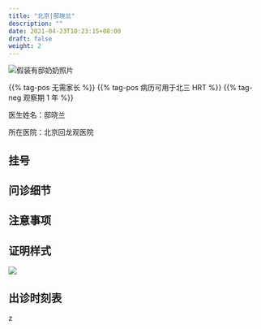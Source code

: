 ```yaml
---
title: "北京|邸晓兰"
description: ""
date: 2021-04-23T10:23:15+08:00
draft: false
weight: 2
---
```


![假装有邸奶奶照片](images/doctor/di-xiaolan.jpg)

{{% tag-pos 无需家长 %}}
{{% tag-pos 病历可用于北三 HRT %}}
{{% tag-neg 观察期 1 年 %}}

医生姓名：邸晓兰

所在医院：北京回龙观医院

## 挂号

## 问诊细节

## 注意事项

## 证明样式

![](/images/doctor/di-xiaolan-zm.jpg)

## 出诊时刻表
z